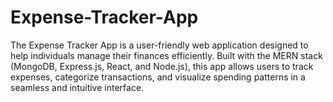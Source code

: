 # Expense-Tracker-App
The Expense Tracker App is a user-friendly web application designed to help individuals manage their finances efficiently. Built with the MERN stack (MongoDB, Express.js, React, and Node.js), this app allows users to track expenses, categorize transactions, and visualize spending patterns in a seamless and intuitive interface.
